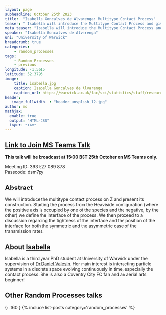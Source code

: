 ```yaml
---
layout: page
subheadline: October 25th 2023
title:  "Isabella Goncalves de Alvarenga: Multitype Contact Process"
teaser: " Isabella will introduce the Multitype Contact Process and give results on the tightness and position of the interface."
meta_teaser: "Isabella will introduce the Multitype Contact Process and give results on the tightness and position of the interface. "
speaker: "Isabella Goncalves de Alvarenga"
uni: "University of Warwick"
breadcrumb: true
categories:
    - random_processes
tags:
    - Random Processes
    - previous
longitude: -1.5615
latitude: 52.3793
image:
    title: isabella.jpg
    caption: Isabella Goncalves de Alvarenga
    caption_url: https://warwick.ac.uk/fac/sci/statistics/staff/research_students/goncalves
header:
   image_fullwidth  : "header_unsplash_12.jpg"
author: mo
mathjax:
  enable: true
  output: "HTML-CSS"
  input: "TeX"
---
```

## [Link to Join MS Teams Talk](https://teams.microsoft.com/l/meetup-join/19%3ameeting_N2Q2NGY2NDEtYWVmNS00NzE3LWI0ZWMtMWFiZmE3NGM2MTc3%40thread.v2/0?context=%7b%22Tid%22%3a%22377e3d22-4ea1-422d-b0ad-8fcc89406b9e%22%2c%22Oid%22%3a%2243af9e94-a882-4d59-8a92-d00c8899065e%22%7d)

**This talk will be broadcast at 15:00 BST 25th October on MS Teams only.**

Meeting ID: 393 527 089 878 \
Passcode: dsm7py

## Abstract

We will introduce the multitype contact process on Z and present its construction. Starting the process from the Heaviside configuration (where the positive axis is occupied by one of the species and the negative, by the other) we define the interface of the process. We then proceed to a discussion regarding the tightness of the interface and the position of the interface for both the symmetric and the asymmetric case of the transmission rates.

## About [Isabella](https://warwick.ac.uk/fac/sci/statistics/staff/research_students/goncalves)

Isabella is a third year PhD student at University of Warwick under the supervision of [Dr Daniel Valesin](https://warwick.ac.uk/fac/sci/statistics/staff/academic-research/valesin/). Her main interest is interacting particle systems in a discrete space evolving continuously in time, especially the contact process. She is also a Coventry City FC fan and an aerial arts beginner!

## Other Random Processes talks
{: .t60 }
{% include list-posts category='random_processes' %}
